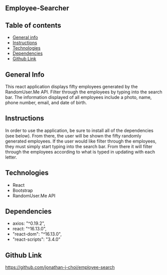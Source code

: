 ## Employee-Searcher

## Table of contents

- [General info](#general-info)
- [Instructions](#instructions)
- [Technologies](#technologies)
- [Dependencies](#dependencies)
- [Github Link](#github-link)

## General Info

This react application displays fifty employees generated by the RandomUser.Me API.  Filter through the employees by typing into the search bar. The information displayed of all employees include a photo, name, phone number, email, and date of birth.


## Instructions

In order to use the application, be sure to install all of the dependencies (see below). From there, the user will be shown the fifty randomly generated employees. If the user would like filter through the employees, they must simply start typing into the search bar.  From there it will filter through the employees according to what is typed in updating with each letter.

## Technologies

- React
- Bootstrap
- RandomUser.Me API

## Dependencies

- axios: "^0.19.2",
- react: "^16.13.0",
- "react-dom": "^16.13.0",
- "react-scripts": "3.4.0"

## Github Link

https://github.com/jonathan-j-choi/employee-search